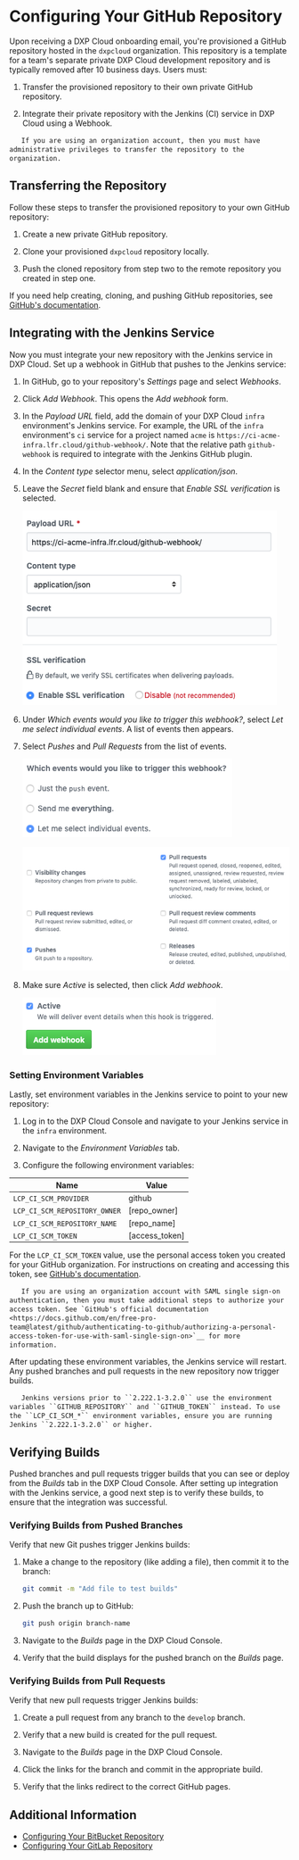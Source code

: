 # Configuring Your GitHub Repository

Upon receiving a DXP Cloud onboarding email, you're provisioned a GitHub repository hosted in the `dxpcloud` organization. This repository is a template for a team's separate private DXP Cloud development repository and is typically removed after 10 business days. Users must:

1. Transfer the provisioned repository to their own private GitHub repository.

1. Integrate their private repository with the Jenkins (CI) service in DXP Cloud using a Webhook.

```note::
   If you are using an organization account, then you must have administrative privileges to transfer the repository to the organization.
```

## Transferring the Repository

Follow these steps to transfer the provisioned repository to your own GitHub repository:

1. Create a new private GitHub repository.

1. Clone your provisioned `dxpcloud` repository locally.

1. Push the cloned repository from step two to the remote repository you created in step one.

If you need help creating, cloning, and pushing GitHub repositories, see [GitHub's documentation](https://help.github.com).

## Integrating with the Jenkins Service

Now you must integrate your new repository with the Jenkins service in DXP Cloud. Set up a webhook in GitHub that pushes to the Jenkins service:

1. In GitHub, go to your repository's *Settings* page and select *Webhooks*.

1. Click *Add Webhook*. This opens the *Add webhook* form.

1. In the *Payload URL* field, add the domain of your DXP Cloud `infra` environment's Jenkins service. For example, the URL of the `infra` environment's `ci` service for a project named `acme` is `https://ci-acme-infra.lfr.cloud/github-webhook/`. Note that the relative path `github-webhook` is required to integrate with the Jenkins GitHub plugin.

1. In the *Content type* selector menu, select *application/json*.

1. Leave the *Secret* field blank and ensure that *Enable SSL verification* is selected.

    ![Figure 1: Specify the payload URL and content type, and enable SSL verification.](./configuring-your-github-repository/images/webhook-1.png)

1. Under *Which events would you like to trigger this webhook?*, select *Let me select individual events*. A list of events then appears.

1. Select *Pushes* and *Pull Requests* from the list of events.

    ![Figure 2: You need to select individual events for this webhook.](./configuring-your-github-repository/images/webhook-2.png)

    ![Figure 3: Select Pushes, and Pull Requests.](./configuring-your-github-repository/images/webhook-3.png)

1. Make sure *Active* is selected, then click *Add webhook*.

    ![Figure 4: Set the webhook to Active and finish creating it.](./configuring-your-github-repository/images/webhook-4.png)

### Setting Environment Variables

Lastly, set environment variables in the Jenkins service to point to your new repository:

1. Log in to the DXP Cloud Console and navigate to your Jenkins service in the `infra` environment.

1. Navigate to the *Environment Variables* tab.

1. Configure the following environment variables:

| Name | Value |
| ---  | ---   |
| `LCP_CI_SCM_PROVIDER` | github  |
| `LCP_CI_SCM_REPOSITORY_OWNER` | [repo_owner] |
| `LCP_CI_SCM_REPOSITORY_NAME` | [repo_name] |
| `LCP_CI_SCM_TOKEN` | [access_token] |

For the `LCP_CI_SCM_TOKEN` value, use the personal access token you created for your GitHub organization. For instructions on creating and accessing this token, see [GitHub's documentation](https://help.github.com/articles/creating-a-personal-access-token-for-the-command-line).

```note::
   If you are using an organization account with SAML single sign-on authentication, then you must take additional steps to authorize your access token. See `GitHub's official documentation <https://docs.github.com/en/free-pro-team@latest/github/authenticating-to-github/authorizing-a-personal-access-token-for-use-with-saml-single-sign-on>`__ for more information.
```

After updating these environment variables, the Jenkins service will restart. Any pushed branches and pull requests in the new repository now trigger builds.

```note::
   Jenkins versions prior to ``2.222.1-3.2.0`` use the environment variables ``GITHUB_REPOSITORY`` and ``GITHUB_TOKEN`` instead. To use the ``LCP_CI_SCM_*`` environment variables, ensure you are running Jenkins ``2.222.1-3.2.0`` or higher.
```

## Verifying Builds

Pushed branches and pull requests trigger builds that you can see or deploy from the _Builds_ tab in the DXP Cloud Console. After setting up integration with the Jenkins service, a good next step is to verify these builds, to ensure that the integration was successful.

### Verifying Builds from Pushed Branches

Verify that new Git pushes trigger Jenkins builds:

1. Make a change to the repository (like adding a file), then commit it to the branch:

    ```bash
    git commit -m "Add file to test builds"
    ```

1. Push the branch up to GitHub:

    ```bash
    git push origin branch-name
    ```

1. Navigate to the _Builds_ page in the DXP Cloud Console.

1. Verify that the build displays for the pushed branch on the _Builds_ page.

### Verifying Builds from Pull Requests

Verify that new pull requests trigger Jenkins builds:

1. Create a pull request from any branch to the `develop` branch.

1. Verify that a new build is created for the pull request.

1. Navigate to the _Builds_ page in the DXP Cloud Console.

1. Click the links for the branch and commit in the appropriate build.

1. Verify that the links redirect to the correct GitHub pages.

## Additional Information

* [Configuring Your BitBucket Repository](./configuring-your-bitbucket-repository.md)
* [Configuring Your GitLab Repository](./configuring-your-gitlab-repository.md)